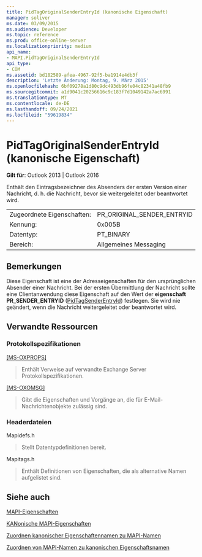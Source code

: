 ```yaml
---
title: PidTagOriginalSenderEntryId (kanonische Eigenschaft)
manager: soliver
ms.date: 03/09/2015
ms.audience: Developer
ms.topic: reference
ms.prod: office-online-server
ms.localizationpriority: medium
api_name:
- MAPI.PidTagOriginalSenderEntryId
api_type:
- COM
ms.assetid: bd182589-afea-4967-92f5-ba1914e4db3f
description: 'Letzte Änderung: Montag, 9. März 2015'
ms.openlocfilehash: 6bf09278a1d80c9dc493db96fe04c82341a48fb9
ms.sourcegitcommit: a1d9041c20256616c9c183f7d1049142a7ac6991
ms.translationtype: MT
ms.contentlocale: de-DE
ms.lasthandoff: 09/24/2021
ms.locfileid: "59619834"
---
```

# <a name="pidtagoriginalsenderentryid-canonical-property"></a>PidTagOriginalSenderEntryId (kanonische Eigenschaft)

  
  
**Gilt für**: Outlook 2013 | Outlook 2016 
  
Enthält den Eintragsbezeichner des Absenders der ersten Version einer Nachricht, d. h. die Nachricht, bevor sie weitergeleitet oder beantwortet wird.
  
|||
|:-----|:-----|
|Zugeordnete Eigenschaften:  <br/> |PR_ORIGINAL_SENDER_ENTRYID  <br/> |
|Kennung:  <br/> |0x005B  <br/> |
|Datentyp:  <br/> |PT_BINARY  <br/> |
|Bereich:  <br/> |Allgemeines Messaging  <br/> |
   
## <a name="remarks"></a>Bemerkungen

Diese Eigenschaft ist eine der Adresseigenschaften für den ursprünglichen Absender einer Nachricht. Bei der ersten Übermittlung der Nachricht sollte eine Clientanwendung diese Eigenschaft auf den Wert der **eigenschaft PR_SENDER_ENTRYID** ([PidTagSenderEntryId](pidtagsenderentryid-canonical-property.md)) festlegen. Sie wird nie geändert, wenn die Nachricht weitergeleitet oder beantwortet wird.
  
## <a name="related-resources"></a>Verwandte Ressourcen

### <a name="protocol-specifications"></a>Protokollspezifikationen

[[MS-OXPROPS]](https://msdn.microsoft.com/library/f6ab1613-aefe-447d-a49c-18217230b148%28Office.15%29.aspx)
  
> Enthält Verweise auf verwandte Exchange Server Protokollspezifikationen.
    
[[MS-OXOMSG]](https://msdn.microsoft.com/library/daa9120f-f325-4afb-a738-28f91049ab3c%28Office.15%29.aspx)
  
> Gibt die Eigenschaften und Vorgänge an, die für E-Mail-Nachrichtenobjekte zulässig sind.
    
### <a name="header-files"></a>Headerdateien

Mapidefs.h
  
> Stellt Datentypdefinitionen bereit.
    
Mapitags.h
  
> Enthält Definitionen von Eigenschaften, die als alternative Namen aufgelistet sind.
    
## <a name="see-also"></a>Siehe auch



[MAPI-Eigenschaften](mapi-properties.md)
  
[KANonische MAPI-Eigenschaften](mapi-canonical-properties.md)
  
[Zuordnen kanonischer Eigenschaftennamen zu MAPI-Namen](mapping-canonical-property-names-to-mapi-names.md)
  
[Zuordnen von MAPI-Namen zu kanonischen Eigenschaftsnamen](mapping-mapi-names-to-canonical-property-names.md)

